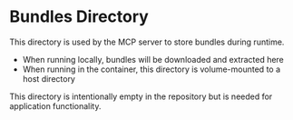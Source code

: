 # Bundles Directory

This directory is used by the MCP server to store bundles during runtime.

- When running locally, bundles will be downloaded and extracted here
- When running in the container, this directory is volume-mounted to a host directory

This directory is intentionally empty in the repository but is needed for application functionality.